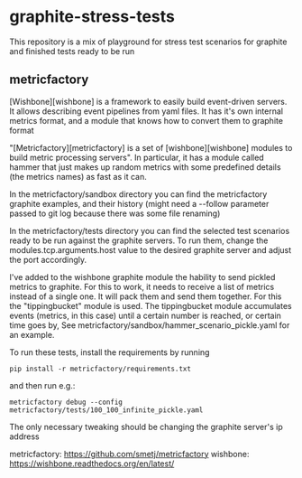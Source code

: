 graphite-stress-tests
=====================

This repository is a mix of playground for stress test scenarios for graphite
and finished tests ready to be run

metricfactory
-------------

[Wishbone][wishbone] is a framework to easily build event-driven servers. It
allows describing event pipelines from yaml files. It has it's own internal
metrics format, and a module that knows how to convert them to graphite format

"[Metricfactory][metricfactory] is a set of [wishbone][wishbone] modules to
build metric processing servers". In particular, it has a module called hammer
that just makes up random metrics with some predefined details (the metrics
names) as fast as it can.

In the metricfactory/sandbox directory you can find the metricfactory graphite
examples, and their history (might need a --follow parameter passed to git log
because there was some file renaming)

In the metricfactory/tests directory you can find the selected test scenarios
ready to be run against the graphite servers. To run them, change the
modules.tcp.arguments.host value to the desired graphite server and adjust the
port accordingly.

I've added to the wishbone graphite module the hability to send pickled metrics
to graphite. For this to work, it needs to receive a list of metrics instead
of a single one. It will pack them and send them together. For this the
"tippingbucket" module is used. The tippingbucket module accumulates events
(metrics, in this case) until a certain number is reached, or certain time goes
by, See metricfactory/sandbox/hammer_scenario_pickle.yaml for an example.

To run these tests, install the requirements by running

```
pip install -r metricfactory/requirements.txt
```

and then run e.g.:

```
metricfactory debug --config metricfactory/tests/100_100_infinite_pickle.yaml
```

The only necessary tweaking should be changing the graphite server's ip address

metricfactory: https://github.com/smetj/metricfactory
wishbone: https://wishbone.readthedocs.org/en/latest/
